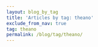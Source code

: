 ```yaml
---
layout: blog_by_tag
title: 'Articles by tag: theano'
exclude_from_nav: true
tag: theano
permalink: /blog/tag/theano/
---
```

